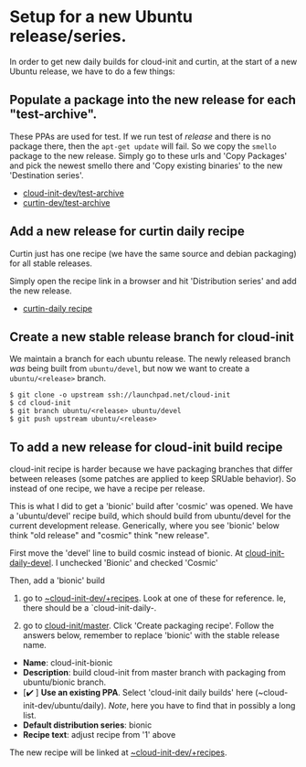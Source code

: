 # Setup for a new Ubuntu release/series.

In order to get new daily builds for cloud-init and curtin, at the start of
a new Ubuntu release, we have to do a few things:

## Populate a package into the new release for each "test-archive".
 
These PPAs are used for test.  If we run test of _release_ and there is no 
package there, then the `apt-get update` will fail. So we copy the
`smello` package to the new release.  Simply go to these urls
and 'Copy Packages' and pick the newest smello there and 
'Copy existing binaries' to the new 'Destination series'.

 * [cloud-init-dev/test-archive](https://launchpad.net/~cloud-init-dev/+archive/ubuntu/test-archive)
 * [curtin-dev/test-archive](https://launchpad.net/~curtin-dev/+archive/ubuntu/test-archive)

## Add a new release for curtin daily recipe
Curtin just has one recipe (we have the same source and debian packaging)
for all stable releases.

Simply open the recipe link in a browser and hit 'Distribution series'
and add the new release.

  * [curtin-daily recipe](https://code.launchpad.net/~curtin-dev/+recipe/curtin-daily)

## Create a new stable release branch for cloud-init
We maintain a branch for each ubuntu release.  The newly released branch *was* being built from `ubuntu/devel`, but now we want to create a `ubuntu/<release>` branch.

    $ git clone -o upstream ssh://launchpad.net/cloud-init
    $ cd cloud-init
    $ git branch ubuntu/<release> ubuntu/devel
    $ git push upstream ubuntu/<release>

## To add a new release for cloud-init build recipe
cloud-init recipe is harder because we have packaging branches that differ
between releases (some patches are applied to keep SRUable behavior).
So instead of one recipe, we have a recipe per release.

This is what I did to get a 'bionic' build after 'cosmic' was opened.
We have a 'ubuntu/devel' recipe build, which should build from ubuntu/devel
for the current development release.  Generically, where you see 'bionic'
below think "old release" and "cosmic" think "new release".

First move the 'devel' line to build cosmic instead of bionic.
At [cloud-init-daily-devel](https://code.launchpad.net/~cloud-init-dev/+recipe/cloud-init-daily-devel). I unchecked 'Bionic' and checked 'Cosmic'

Then, add a 'bionic' build

 1. go to [~cloud-init-dev/+recipes](https://code.launchpad.net/~cloud-init-dev/+recipes).  Look at one of these for reference.  Ie, there should be a `cloud-init-daily-<RELEASE-2>.

 2. go to [cloud-init/master](https://code.launchpad.net/~cloud-init-dev/cloud-init/+git/cloud-init/+ref/master).  Click 'Create packaging recipe'.  Follow the answers below, remember to replace 'bionic' with the stable release name.

   * **Name**: cloud-init-bionic
   * **Description**: build cloud-init from master branch with packaging from ubuntu/bionic branch.
   * [✔️ ] **Use an existing PPA**.  Select 'cloud-init daily builds' here (~cloud-init-dev/ubuntu/daily).  *Note*, here you have to find that in possibly a long list.
   * **Default distribution series**: bionic
   * **Recipe text**: adjust recipe from '1' above

The new recipe will be linked at [~cloud-init-dev/+recipes](https://code.launchpad.net/~cloud-init-dev/+recipes).
